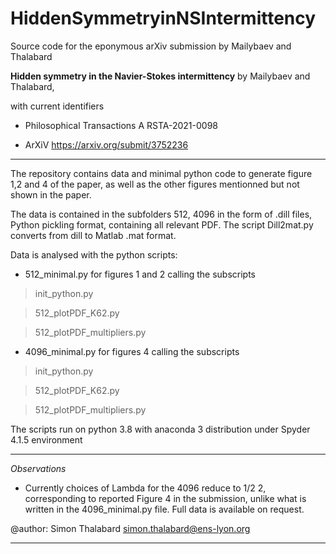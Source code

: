 # HiddenSymmetryinNSIntermittency
Source code for the eponymous arXiv submission by Mailybaev and Thalabard

**Hidden symmetry in the Navier-Stokes intermittency**
by Mailybaev and Thalabard,

with current identifiers

- Philosophical Transactions A RSTA-2021-0098
    
- ArXiV https://arxiv.org/submit/3752236
***


The repository contains data and minimal python code to 
 generate figure 1,2 and 4 of the paper, as well as the other figures mentionned but not shown in the paper.

The data is contained in the subfolders 
512, 4096 in the form of .dill files, Python pickling format, containing all relevant PDF.
The script Dill2mat.py  converts from dill to Matlab .mat format.

Data is analysed with the python scripts:

- 512_minimal.py for figures 1 and 2
calling the subscripts
> init_python.py

> 512_plotPDF_K62.py

> 512_plotPDF_multipliers.py

- 4096_minimal.py for figures 4
calling the subscripts
>  init_python.py

> 512_plotPDF_K62.py

> 512_plotPDF_multipliers.py

The scripts  run on python 3.8 with anaconda 3 distribution under Spyder 4.1.5 environment


***
*Observations* 
- Currently choices of Lambda for the 4096  reduce to 1/2 2, corresponding to reported Figure 4 in the submission, unlike what is written in the 4096_minimal.py file.
Full data is available on request.

@author: Simon Thalabard simon.thalabard@ens-lyon.org
***


